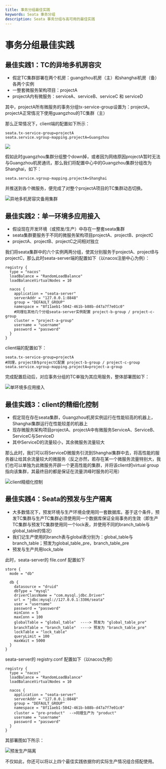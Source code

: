 ```yaml
---
title: 事务分组最佳实践
keywords: Seata 事务分组
description: Seata 事务分组与高可用的最佳实践
---
```


# 事务分组最佳实践

## 最佳实践1：TC的异地多机房容灾

- 假定TC集群部署在两个机房：guangzhou机房（主）和shanghai机房（备）各两个实例
- 一整套微服务架构项目：projectA
- projectA内有微服务：serviceA、serviceB、serviceC 和 serviceD

其中，projectA所有微服务的事务分组tx-service-group设置为：projectA，projectA正常情况下使用guangzhou的TC集群（主）

那么正常情况下，client端的配置如下所示：

```
seata.tx-service-group=projectA
seata.service.vgroup-mapping.projectA=Guangzhou
```

![](https://gitee.com/tanzjz/pic/raw/master/txgroup-normal.png)

假如此时guangzhou集群分组整个down掉，或者因为网络原因projectA暂时无法与Guangzhou机房通讯，那么我们将配置中心中的Guangzhou集群分组改为Shanghai，如下：

```
seata.service.vgroup-mapping.projectA=Shanghai
```

并推送到各个微服务，便完成了对整个projectA项目的TC集群动态切换。

![异地多机房容灾备用集群](https://gitee.com/tanzjz/pic/raw/master/txgroup-switch-to-sh.png)

## 最佳实践2：单一环境多应用接入

- 假设现在开发环境（或预发/生产）中存在一整套seata集群
- seata集群要服务于不同的微服务架构项目projectA、projectB、projectC
- projectA、projectB、projectC之间相对独立

我们将seata集群中的六个实例两两分组，使其分别服务于projectA、projectB与projectC，那么此时seata-server端的配置如下（以nacos注册中心为例）：

```
registry {
  type = "nacos"
  loadBalance = "RandomLoadBalance"
  loadBalanceVirtualNodes = 10

  nacos {
    application = "seata-server"
    serverAddr = "127.0.0.1:8848"
    group = "DEFAULT_GROUP"
    namespace = "8f11aeb1-5042-461b-b88b-d47a7f7e01c0"
    #同理在其他几个分组seata-server实例配置 project-b-group / project-c-group
    cluster = "project-a-group"
    username = "username"
    password = "password"
  }
}
```

client端的配置如下：

```
seata.tx-service-group=projectA
#同理，projectB与projectC配置 project-b-group / project-c-group
seata.service.vgroup-mapping.projectA=project-a-group
```

完成配置启动后，对应事务分组的TC单独为其应用服务，整体部署图如下：

![单环境多应用接入](https://gitee.com/tanzjz/pic/raw/master/txgroup-multipart-application.png)


## 最佳实践3：client的精细化控制

- 假定现在存在seata集群，Guangzhou机房实例运行在性能较高的机器上，Shanghai集群运行在性能较差的机器上
- 现存微服务架构项目projectA、projectA中有微服务ServiceA、ServiceB、ServiceC与ServiceD
- 其中ServiceD的流量较小，其余微服务流量较大

那么此时，我们可以将ServiceD微服务引流到Shanghai集群中去，将高性能的服务器让给其余流量较大的微服务（反之亦然，若存在某一个微服务流量特别大，我们也可以单独为此微服务开辟一个更高性能的集群，并将该client的virtual group指向该集群，其最终目的都是保证在流量洪峰时服务的可用）

![client精细化控制](https://gitee.com/tanzjz/pic/raw/master/txgroup-client-controll.png)


## 最佳实践4：Seata的预发与生产隔离

- 大多数情况下，预发环境与生产环境会使用同一套数据库。基于这个条件，预发TC集群与生产TC集群必须使用同一个数据库保证全局事务的生效（即生产TC集群与预发TC集群使用同一个lock表，并使用不同的branch_table与global_table的情况）
- 我们记生产使用的branch表与global表分别为：global_table与branch_table；预发为global_table_pre，branch_table_pre
- 预发与生产共用lock_table

此时，seata-server的 file.conf 配置如下

```
store {
  mode = "db"

  db {
    datasource = "druid"
    dbType = "mysql"
    driverClassName = "com.mysql.jdbc.Driver"
    url = "jdbc:mysql://127.0.0.1:3306/seata"
    user = "username"
    password = "password"
    minConn = 5
    maxConn = 100
    globalTable = "global_table"  ----> 预发为 "global_table_pre"
    branchTable = "branch_table"  ----> 预发为 "branch_table_pre"
    lockTable = "lock_table"
    queryLimit = 100
    maxWait = 5000
  }
}
```

seata-server的 registry.conf 配置如下（以nacos为例）

```
registry {
  type = "nacos"
  loadBalance = "RandomLoadBalance"
  loadBalanceVirtualNodes = 10

  nacos {
    application = "seata-server"
    serverAddr = "127.0.0.1:8848"
    group = "DEFAULT_GROUP"
    namespace = "8f11aeb1-5042-461b-b88b-d47a7f7e01c0"
    cluster = "pre-product"  -->同理生产为 "product"
    username = "username"
    password = "password"
  }
}
```

其部署图如下所示：

![预发生产隔离](https://gitee.com/tanzjz/pic/raw/master/txgroup-segregation-of-pre-and-product.png)

不仅如此，你还可以将以上四个最佳实践依据你的实际生产情况组合搭配使用。